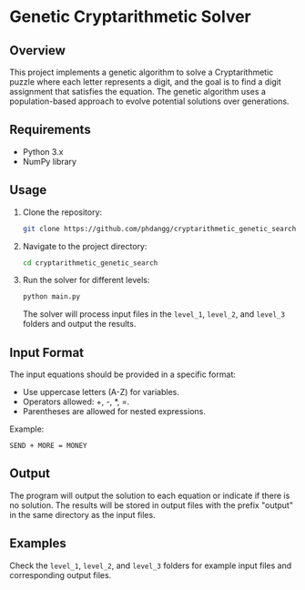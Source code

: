 # Genetic Cryptarithmetic Solver

## Overview

This project implements a genetic algorithm to solve a Cryptarithmetic puzzle where each letter represents a digit, and the goal is to find a digit assignment that satisfies the equation. The genetic algorithm uses a population-based approach to evolve potential solutions over generations.

## Requirements

- Python 3.x
- NumPy library

## Usage

1. Clone the repository:

   ```bash
   git clone https://github.com/phdangg/cryptarithmetic_genetic_search.git
   ```

2. Navigate to the project directory:

   ```bash
   cd cryptarithmetic_genetic_search
   ```

3. Run the solver for different levels:

   ```bash
   python main.py
   ```

   The solver will process input files in the `level_1`, `level_2`, and `level_3` folders and output the results.

## Input Format

The input equations should be provided in a specific format:

- Use uppercase letters (A-Z) for variables.
- Operators allowed: +, -, *, =.
- Parentheses are allowed for nested expressions.

Example:

   ```plaintext
   SEND + MORE = MONEY
   ```

## Output

The program will output the solution to each equation or indicate if there is no solution. The results will be stored in output files with the prefix "output" in the same directory as the input files.

## Examples

Check the `level_1`, `level_2`, and `level_3` folders for example input files and corresponding output files.

